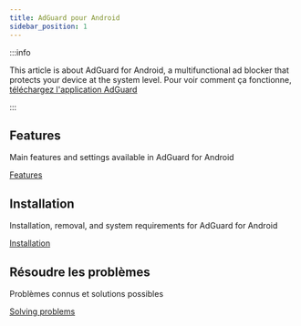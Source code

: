 ```yaml
---
title: AdGuard pour Android
sidebar_position: 1
---
```


:::info

This article is about AdGuard for Android, a multifunctional ad blocker that protects your device at the system level. Pour voir comment ça fonctionne, [téléchargez l'application AdGuard](https://agrd.io/download-kb-adblock)

:::

## Features

Main features and settings available in AdGuard for Android

[Features](/adguard-for-android/features/features.md)

## Installation

Installation, removal, and system requirements for AdGuard for Android

[Installation](/adguard-for-android/installation.md)

## Résoudre les problèmes

Problèmes connus et solutions possibles

[Solving problems](/adguard-for-android/solving-problems/solving-problems.md)
